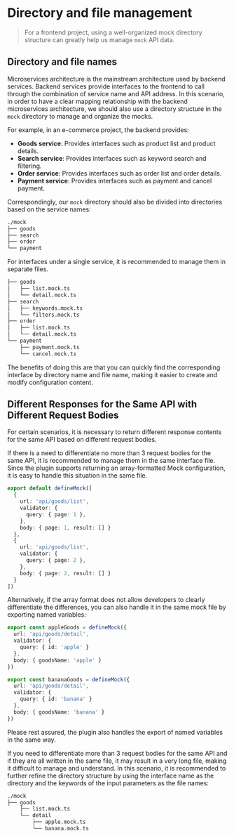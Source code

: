 # Directory and file management

> For a frontend project, using a well-organized mock directory structure can greatly help us manage `mock` API data.

## Directory and file names

Microservices architecture is the mainstream architecture used by backend services. Backend services provide interfaces to the frontend to call through the combination of service name and API address.
In this scenario, in order to have a clear mapping relationship with the backend microservices architecture, we should also use a directory structure in the `mock` directory to manage and organize the mocks.

For example, in an e-commerce project, the backend provides:

- **Goods service**: Provides interfaces such as product list and product details.
- **Search service**: Provides interfaces such as keyword search and filtering.
- **Order service**: Provides interfaces such as order list and order details.
- **Payment service**: Provides interfaces such as payment and cancel payment.

Correspondingly, our `mock` directory should also be divided into directories based on the service names:

```sh
./mock
├── goods
├── search
├── order
└── payment
```

For interfaces under a single service, it is recommended to manage them in separate files.

```sh
├── goods
│   ├── list.mock.ts
│   └── detail.mock.ts
├── search
│   ├── keywords.mock.ts
│   └── filters.mock.ts
├── order
│   ├── list.mock.ts
│   └── detail.mock.ts
└── payment
    ├── payment.mock.ts
    └── cancel.mock.ts
```

The benefits of doing this are that you can quickly find the corresponding interface by directory name and file name, making it easier to create and modify configuration content.

## Different Responses for the Same API with Different Request Bodies

For certain scenarios, it is necessary to return different response contents for the same API based on different request bodies.

If there is a need to differentiate no more than 3 request bodies for the same API, it is recommended to manage them in the same interface file. Since the plugin supports returning an array-formatted Mock configuration, it is easy to handle this situation in the same file.

```ts
export default defineMock([
  {
    url: 'api/goods/list',
    validator: {
      query: { page: 1 },
    },
    body: { page: 1, result: [] }
  },
  {
    url: 'api/goods/list',
    validator: {
      query: { page: 2 },
    },
    body: { page: 2, result: [] }
  }
])
```

Alternatively, if the array format does not allow developers to clearly differentiate the differences, you can also handle it in the same mock file by exporting named variables:

```ts
export const appleGoods = defineMock({
  url: 'api/goods/detail',
  validator: {
    query: { id: 'apple' }
  },
  body: { goodsName: 'apple' }
})

export const bananaGoods = defineMock({
  url: 'api/goods/detail',
  validator: {
    query: { id: 'banana' }
  },
  body: { goodsName: 'banana' }
})
```

Please rest assured, the plugin also handles the export of named variables in the same way.

If you need to differentiate more than 3 request bodies for the same API and if they are all written in the same file, it may result in a very long file, making it difficult to manage and understand. In this scenario, it is recommended to further refine the directory structure by using the interface name as the directory and the keywords of the input parameters as the file names:

```sh
./mock
├── goods
    ├── list.mock.ts
    └── detail
        ├── apple.mock.ts
        └── banana.mock.ts
```
